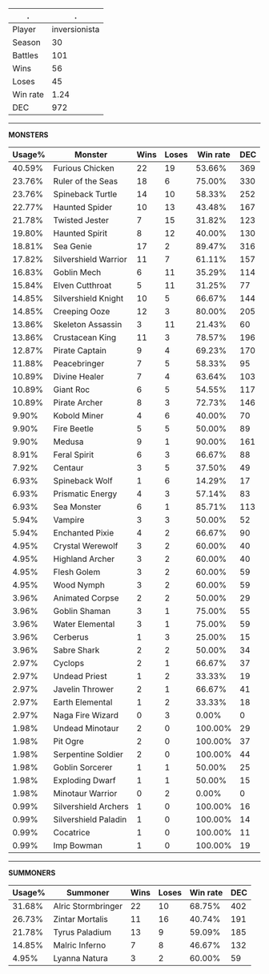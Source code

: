 .|.
|-|-
Player|inversionista
Season|30
Battles|101
Wins|56
Loses|45
Win rate|1.24
DEC|972

---
**MONSTERS**

Usage%|Monster|Wins|Loses|Win rate|DEC|
-|-|-|-|-|-|
40.59%|Furious Chicken|22|19|53.66%|369|
23.76%|Ruler of the Seas|18|6|75.00%|330|
23.76%|Spineback Turtle|14|10|58.33%|252|
22.77%|Haunted Spider|10|13|43.48%|167|
21.78%|Twisted Jester|7|15|31.82%|123|
19.80%|Haunted Spirit|8|12|40.00%|130|
18.81%|Sea Genie|17|2|89.47%|316|
17.82%|Silvershield Warrior|11|7|61.11%|157|
16.83%|Goblin Mech|6|11|35.29%|114|
15.84%|Elven Cutthroat|5|11|31.25%|77|
14.85%|Silvershield Knight|10|5|66.67%|144|
14.85%|Creeping Ooze|12|3|80.00%|205|
13.86%|Skeleton Assassin|3|11|21.43%|60|
13.86%|Crustacean King|11|3|78.57%|196|
12.87%|Pirate Captain|9|4|69.23%|170|
11.88%|Peacebringer|7|5|58.33%|95|
10.89%|Divine Healer|7|4|63.64%|103|
10.89%|Giant Roc|6|5|54.55%|117|
10.89%|Pirate Archer|8|3|72.73%|146|
9.90%|Kobold Miner|4|6|40.00%|70|
9.90%|Fire Beetle|5|5|50.00%|89|
9.90%|Medusa|9|1|90.00%|161|
8.91%|Feral Spirit|6|3|66.67%|88|
7.92%|Centaur|3|5|37.50%|49|
6.93%|Spineback Wolf|1|6|14.29%|17|
6.93%|Prismatic Energy|4|3|57.14%|83|
6.93%|Sea Monster|6|1|85.71%|113|
5.94%|Vampire|3|3|50.00%|52|
5.94%|Enchanted Pixie|4|2|66.67%|90|
4.95%|Crystal Werewolf|3|2|60.00%|40|
4.95%|Highland Archer|3|2|60.00%|40|
4.95%|Flesh Golem|3|2|60.00%|59|
4.95%|Wood Nymph|3|2|60.00%|59|
3.96%|Animated Corpse|2|2|50.00%|29|
3.96%|Goblin Shaman|3|1|75.00%|55|
3.96%|Water Elemental|3|1|75.00%|59|
3.96%|Cerberus|1|3|25.00%|15|
3.96%|Sabre Shark|2|2|50.00%|34|
2.97%|Cyclops|2|1|66.67%|37|
2.97%|Undead Priest|1|2|33.33%|19|
2.97%|Javelin Thrower|2|1|66.67%|41|
2.97%|Earth Elemental|1|2|33.33%|18|
2.97%|Naga Fire Wizard|0|3|0.00%|0|
1.98%|Undead Minotaur|2|0|100.00%|29|
1.98%|Pit Ogre|2|0|100.00%|37|
1.98%|Serpentine Soldier|2|0|100.00%|44|
1.98%|Goblin Sorcerer|1|1|50.00%|25|
1.98%|Exploding Dwarf|1|1|50.00%|15|
1.98%|Minotaur Warrior|0|2|0.00%|0|
0.99%|Silvershield Archers|1|0|100.00%|16|
0.99%|Silvershield Paladin|1|0|100.00%|14|
0.99%|Cocatrice|1|0|100.00%|11|
0.99%|Imp Bowman|1|0|100.00%|19|

---
**SUMMONERS**

Usage%|Summoner|Wins|Loses|Win rate|DEC|
-|-|-|-|-|-|
31.68%|Alric Stormbringer|22|10|68.75%|402|
26.73%|Zintar Mortalis|11|16|40.74%|191|
21.78%|Tyrus Paladium|13|9|59.09%|185|
14.85%|Malric Inferno|7|8|46.67%|132|
4.95%|Lyanna Natura|3|2|60.00%|59|

